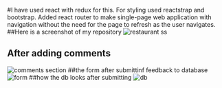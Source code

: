 #I have used react with redux for this. For styling used reactstrap and bootstrap. Added  react router to make single-page web application with navigation without the need for the page to refresh as the user navigates.
##Here is a screenshot of my repository
![restaurant ss](https://user-images.githubusercontent.com/67594524/95689210-81673700-0c0f-11eb-85ad-c68bb6b20ebf.png)
## After adding comments
![comments section](https://user-images.githubusercontent.com/67594524/96176496-bc79ab00-0f2c-11eb-81a1-12e18e1bb1a8.png)
##the form after submittinf feedback to database
![form](https://user-images.githubusercontent.com/67594524/96176560-d2876b80-0f2c-11eb-833d-d682f3523758.png)
##how the db looks after submitting
![db](https://user-images.githubusercontent.com/67594524/96176580-d9ae7980-0f2c-11eb-8847-41bac1a746a4.png)

